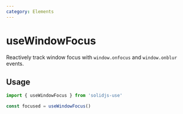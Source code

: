 ```yaml
---
category: Elements
---
```


# useWindowFocus

Reactively track window focus with `window.onfocus` and `window.onblur` events.

## Usage

```js
import { useWindowFocus } from 'solidjs-use'

const focused = useWindowFocus()
```
